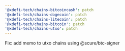 ```yaml
---
'@xdefi-tech/chains-bitcoincash': patch
'@xdefi-tech/chains-dogecoin': patch
'@xdefi-tech/chains-litecoin': patch
'@xdefi-tech/chains-bitcoin': patch
'@xdefi-tech/chains-utxo': patch
---
```


Fix: add memo to utxo chains using @scure/btc-signer
